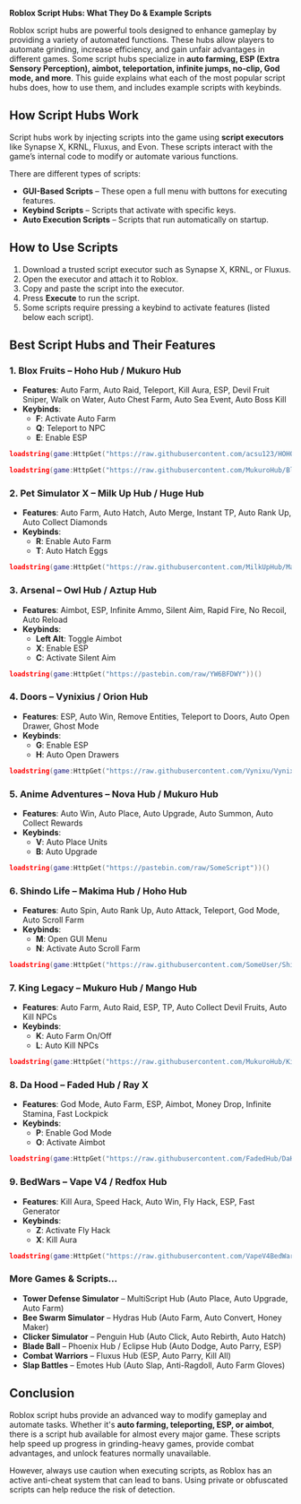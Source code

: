 **Roblox Script Hubs: What They Do & Example Scripts**

Roblox script hubs are powerful tools designed to enhance gameplay by providing a variety of automated functions. These hubs allow players to automate grinding, increase efficiency, and gain unfair advantages in different games. Some script hubs specialize in **auto farming, ESP (Extra Sensory Perception), aimbot, teleportation, infinite jumps, no-clip, God mode, and more**. This guide explains what each of the most popular script hubs does, how to use them, and includes example scripts with keybinds.

## **How Script Hubs Work**

Script hubs work by injecting scripts into the game using **script executors** like Synapse X, KRNL, Fluxus, and Evon. These scripts interact with the game’s internal code to modify or automate various functions. 

There are different types of scripts:
- **GUI-Based Scripts** – These open a full menu with buttons for executing features.
- **Keybind Scripts** – Scripts that activate with specific keys.
- **Auto Execution Scripts** – Scripts that run automatically on startup.

## **How to Use Scripts**
1. Download a trusted script executor such as Synapse X, KRNL, or Fluxus.
2. Open the executor and attach it to Roblox.
3. Copy and paste the script into the executor.
4. Press **Execute** to run the script.
5. Some scripts require pressing a keybind to activate features (listed below each script).

## **Best Script Hubs and Their Features**

### **1. Blox Fruits – Hoho Hub / Mukuro Hub**
- **Features**: Auto Farm, Auto Raid, Teleport, Kill Aura, ESP, Devil Fruit Sniper, Walk on Water, Auto Chest Farm, Auto Sea Event, Auto Boss Kill
- **Keybinds**:
  - **F**: Activate Auto Farm
  - **Q**: Teleport to NPC
  - **E**: Enable ESP
```lua
loadstring(game:HttpGet("https://raw.githubusercontent.com/acsu123/HOHO_H/main/hohohub.txt"))()
```
```lua
loadstring(game:HttpGet("https://raw.githubusercontent.com/MukuroHub/BloxFruits/main/Script.lua"))()
```

### **2. Pet Simulator X – Milk Up Hub / Huge Hub**
- **Features**: Auto Farm, Auto Hatch, Auto Merge, Instant TP, Auto Rank Up, Auto Collect Diamonds
- **Keybinds**:
  - **R**: Enable Auto Farm
  - **T**: Auto Hatch Eggs
```lua
loadstring(game:HttpGet("https://raw.githubusercontent.com/MilkUpHub/Main/main/PetSimulatorX.lua"))()
```

### **3. Arsenal – Owl Hub / Aztup Hub**
- **Features**: Aimbot, ESP, Infinite Ammo, Silent Aim, Rapid Fire, No Recoil, Auto Reload
- **Keybinds**:
  - **Left Alt**: Toggle Aimbot
  - **X**: Enable ESP
  - **C**: Activate Silent Aim
```lua
loadstring(game:HttpGet("https://pastebin.com/raw/YW6BFDWY"))()
```

### **4. Doors – Vynixius / Orion Hub**
- **Features**: ESP, Auto Win, Remove Entities, Teleport to Doors, Auto Open Drawer, Ghost Mode
- **Keybinds**:
  - **G**: Enable ESP
  - **H**: Auto Open Drawers
```lua
loadstring(game:HttpGet("https://raw.githubusercontent.com/Vynixu/Vynixius/main/Doors/Script.lua"))()
```

### **5. Anime Adventures – Nova Hub / Mukuro Hub**
- **Features**: Auto Win, Auto Place, Auto Upgrade, Auto Summon, Auto Collect Rewards
- **Keybinds**:
  - **V**: Auto Place Units
  - **B**: Auto Upgrade
```lua
loadstring(game:HttpGet("https://pastebin.com/raw/SomeScript"))()
```

### **6. Shindo Life – Makima Hub / Hoho Hub**
- **Features**: Auto Spin, Auto Rank Up, Auto Attack, Teleport, God Mode, Auto Scroll Farm
- **Keybinds**:
  - **M**: Open GUI Menu
  - **N**: Activate Auto Scroll Farm
```lua
loadstring(game:HttpGet("https://raw.githubusercontent.com/SomeUser/ShindoLifeScript.lua"))()
```

### **7. King Legacy – Mukuro Hub / Mango Hub**
- **Features**: Auto Farm, Auto Raid, ESP, TP, Auto Collect Devil Fruits, Auto Kill NPCs
- **Keybinds**:
  - **K**: Auto Farm On/Off
  - **L**: Auto Kill NPCs
```lua
loadstring(game:HttpGet("https://raw.githubusercontent.com/MukuroHub/KingLegacy/main/Script.lua"))()
```

### **8. Da Hood – Faded Hub / Ray X**
- **Features**: God Mode, Auto Farm, ESP, Aimbot, Money Drop, Infinite Stamina, Fast Lockpick
- **Keybinds**:
  - **P**: Enable God Mode
  - **O**: Activate Aimbot
```lua
loadstring(game:HttpGet("https://raw.githubusercontent.com/FadedHub/DaHood/main.lua"))()
```

### **9. BedWars – Vape V4 / Redfox Hub**
- **Features**: Kill Aura, Speed Hack, Auto Win, Fly Hack, ESP, Fast Generator
- **Keybinds**:
  - **Z**: Activate Fly Hack
  - **X**: Kill Aura
```lua
loadstring(game:HttpGet("https://raw.githubusercontent.com/VapeV4BedWars/main.lua"))()
```

### **More Games & Scripts...**

- **Tower Defense Simulator** – MultiScript Hub (Auto Place, Auto Upgrade, Auto Farm)
- **Bee Swarm Simulator** – Hydras Hub (Auto Farm, Auto Convert, Honey Maker)
- **Clicker Simulator** – Penguin Hub (Auto Click, Auto Rebirth, Auto Hatch)
- **Blade Ball** – Phoenix Hub / Eclipse Hub (Auto Dodge, Auto Parry, ESP)
- **Combat Warriors** – Fluxus Hub (ESP, Auto Parry, Kill All)
- **Slap Battles** – Emotes Hub (Auto Slap, Anti-Ragdoll, Auto Farm Gloves)

## **Conclusion**
Roblox script hubs provide an advanced way to modify gameplay and automate tasks. Whether it's **auto farming, teleporting, ESP, or aimbot**, there is a script hub available for almost every major game. These scripts help speed up progress in grinding-heavy games, provide combat advantages, and unlock features normally unavailable. 

However, always use caution when executing scripts, as Roblox has an active anti-cheat system that can lead to bans. Using private or obfuscated scripts can help reduce the risk of detection.

